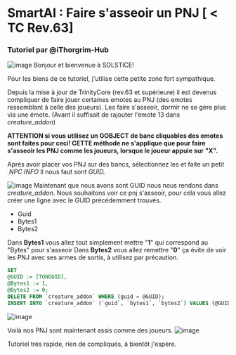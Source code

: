 # SmartAI : Faire s'asseoir un PNJ [ < TC Rev.63]

### Tutoriel par @iThorgrim-Hub

![image](https://user-images.githubusercontent.com/65762554/82666680-aba36280-9c36-11ea-980a-2519d98c7f6d.png)
Bonjour et bienvenue à SOLSTICE!

Pour les biens de ce tutoriel, j'utilise cette petite zone fort sympathique.

Depuis la mise à jour de TrinityCore (rev.63 et supérieure) il est devenus compliquer de faire jouer certaines emotes au PNJ (des emotes ressemblant à celle des joueurs).
Les faire s'asseoir, dormir ne se gère plus via une émote. (Avant il suffisait de rajouter l'emote 13 dans _creature_addon_)

**ATTENTION si vous utilisez un GOBJECT de banc cliquables des emotes sont faites pour ceci!
CETTE méthode ne s'applique que pour faire s'asseoir les PNJ comme les joueurs, lorsque le joueur appuie sur "X".**

Après avoir placer vos PNJ sur des bancs, sélectionnez les et faite un petit _.NPC INFO_
Il nous faut sont _GUID._

![image](https://user-images.githubusercontent.com/65762554/82666740-cb3a8b00-9c36-11ea-9296-f658f244bbef.png)
Maintenant que nous avons sont GUID nous nous rendons dans _creature_addon_.
Nous souhaitons voir ce pnj s'asseoir, pour cela vous allez créer une ligne avec le GUID précédemment trouvés.

- Guid
- Bytes1
- Bytes2

Dans **Bytes1** vous allez tout simplement mettre "**1**" qui correspond au "Bytes" pour s'asseoir
Dans **Bytes2** vous allez remettre "**0**" ça évite de voir les PNJ avec ses armes de sortis, à utilisez par précaution.

```sql
SET 
@GUID := [TONGUID],
@Bytes1 := 1,
@Bytes2 := 0;
DELETE FROM `creature_addon` WHERE (guid = @GUID);
INSERT INTO `creature_addon` (`guid`, `bytes1`, `bytes2`) VALUES (@GUID, @Bytes1, @Bytes2);
```

![image](https://user-images.githubusercontent.com/65762554/82666799-e86f5980-9c36-11ea-8382-fbbeb388029e.png)

Voilà nos PNJ sont maintenant assis comme des joueurs.
![image](https://user-images.githubusercontent.com/65762554/82666814-edcca400-9c36-11ea-9353-d03eb7cce422.png)

Tutoriel très rapide, rien de compliqués, à bientôt j'espère.
